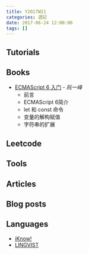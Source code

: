 ```yaml
---
title: Y2017W21
categories: 週記
date: 2017-06-24 12:00:00
tags: []
---
```


## Tutorials
## Books
- [ECMAScript 6 入门][es6] - *阮一峰*
	- 前言
	- ECMAScript 6简介
	- let 和 const 命令
	- 变量的解构赋值
	- 字符串的扩展


[es6]: http://es6.ruanyifeng.com/
## Leetcode
## Tools
## Articles
## Blog posts

<!-- more -->

## Languages
- [iKnow!][iknow]
- [LINGVIST][lingvist]

[iknow]: http://iknow.jp
[lingvist]: https://lingvist.com/


